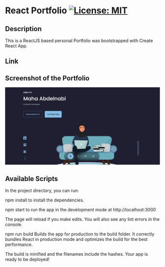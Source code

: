 # React Portfolio [![License: MIT](https://img.shields.io/badge/License-MIT-yellow.svg)](https://opensource.org/licenses/MIT)

 ## Description
 This is a ReactJS based personal Portfolio was bootstrapped with Create React App.
## Link
[](https://maha-abdelnabi.github.io/React-Portfolio/)
 ## Screenshot of the Portfolio
 ![](./src/assets/ss.PNG)

 ## Available Scripts
 In the project directory, you can run:

npm install
to install the dependencies.

npm start
to run the app in the development mode at http://localhost:3000

The page will reload if you make edits.
You will also see any lint errors in the console.

npm run build
Builds the app for production to the build folder.
It correctly bundles React in production mode and optimizes the build for the best performance.

The build is minified and the filenames include the hashes.
Your app is ready to be deployed!
